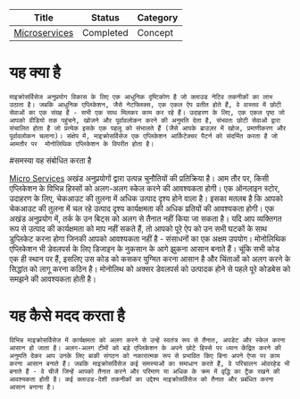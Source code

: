 | Title                                    | Status    | Category |
| ---------------------------------------- | --------- | -------- |
| [Microservices](https://github.com/cncf/glossary/blob/main/content/en/microservices.md) | Completed | Concept  |

# यह क्या है

```
माइक्रोसर्विसेज अनुप्रयोग विकास के लिए एक आधुनिक दृष्टिकोण है जो क्लाउड नेटिव तकनीकों का लाभ उठाता है। जबकि आधुनिक एप्लिकेशन, जैसे नेटफ्लिक्स, एक एकल ऐप प्रतीत होते हैं, वे वास्तव में छोटी सेवाओं का एक संग्रह हैं - सभी एक साथ मिलकर काम कर रहे हैं। उदाहरण के लिए, एक एकल पृष्ठ जो आपको वीडियो तक पहुंचने, खोजने और पूर्वावलोकन करने की अनुमति देता है, संभवतः छोटी सेवाओं द्वारा संचालित होता है जो प्रत्येक इसके एक पहलू को संभालते हैं (जैसे आपके ब्राउज़र में खोज, प्रमाणीकरण और पूर्वावलोकन चलाना)। संक्षेप में, माइक्रोसर्विसेज एक एप्लिकेशन आर्किटेक्चर पैटर्न को संदर्भित करता है जो आमतौर पर  मोनोलिथिक एप्लिकेशन के विपरीत होता है।

```

#समस्या यह संबोधित करता है

[Micro Services](https://github.com/cncf/glossary/blob/main/content/en/microservices.md) अखंड अनुप्रयोगों द्वारा उत्पन्न चुनौतियों की प्रतिक्रिया है। आम तौर पर, किसी एप्लिकेशन के विभिन्न हिस्सों को अलग-अलग स्केल करने की आवश्यकता होगी। एक ऑनलाइन स्टोर, उदाहरण के लिए, चेकआउट की तुलना में अधिक उत्पाद दृश्य होने वाला है। इसका मतलब है कि आपको चेकआउट की तुलना में चल रहे उत्पाद दृश्य कार्यक्षमता की अधिक प्रतियों की आवश्यकता होगी। एक अखंड अनुप्रयोग में, तर्क के उन बिट्स को अलग से तैनात नहीं किया जा सकता है। यदि आप व्यक्तिगत रूप से उत्पाद की कार्यक्षमता को माप नहीं सकते हैं, तो आपको पूरे ऐप को उन सभी घटकों के साथ डुप्लिकेट करना होगा जिनकी आपको आवश्यकता नहीं है - संसाधनों का एक अक्षम उपयोग। मोनोलिथिक एप्लिकेशन भी डेवलपर्स के लिए डिजाइन के नुकसान के आगे झुकना आसान बनाते हैं। चूंकि सभी कोड एक ही स्थान पर हैं, इसलिए उस कोड को कसकर युग्मित करना आसान है और चिंताओं को अलग करने के सिद्धांत को लागू करना कठिन है। मोनोलिथ को अक्सर डेवलपर्स को उत्पादक होने से पहले पूरे कोडबेस को समझने की आवश्यकता होती है।

# यह कैसे मदद करता है

```
विभिन्न माइक्रोसर्विसेज में कार्यक्षमता को अलग करने से उन्हें स्वतंत्र रूप से तैनात, अपडेट और स्केल करना आसान हो जाता है। अलग-अलग टीमों को बड़े एप्लिकेशन के अपने छोटे हिस्से पर ध्यान केंद्रित करने की अनुमति देकर आप उनके लिए बाकी संगठन को नकारात्मक रूप से प्रभावित किए बिना अपने ऐप्स पर काम करना आसान बनाते हैं। जबकि माइक्रोसर्विसेज कई समस्याओं का समाधान करते हैं, वे परिचालन ओवरहेड भी बनाते हैं - वे चीजें जिन्हें आपको तैनात करने और परिमाण या अधिक के क्रम में वृद्धि का ट्रैक रखने की आवश्यकता होती है। कई क्लाउड-देशी तकनीकों का उद्देश्य माइक्रोसर्विसेज को तैनात और प्रबंधित करना आसान बनाना है।
```
